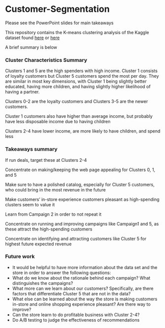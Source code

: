 # Customer-Segmentation
Please see the PowerPoint slides for main takeaways

This repository contains the K-means clustering analysis of the Kaggle dataset found [here](https://www.kaggle.com/datasets/imakash3011/customer-personality-analysis) or [here](https://www.kaggle.com/datasets/jackdaoud/marketing-data?select=ifood_df.csv)

A brief summary is below
### Cluster Characteristics Summary
Clusters 1 and 5 are the high spenders with high income. Cluster 1 consists of loyalty customers but Cluster 5 customers spend the most per day. They are similar in most key dimensions, with Cluster 1 being slightly better educated, having more children, and having slightly higher likelihood of having a partner.

Clusters 0-2 are the loyalty customers and Clusters 3-5 are the newer customers.

Cluster 1 customers also have higher than average income, but probably have less disposable income due to having children

Clusters 2-4 have lower income, are more likely to have children, and spend less

### Takeaways summary
If run deals, target these at Clusters 2-4

Concentrate on making/keeping the web page appealing for Clusters 0, 1, and 5

Make sure to have a polished catalog, especially for Cluster 5 customers, who could bring in the most revenue in the future

Make customers’ in-store experience customers pleasant as high-spending clusters seem to value it

Learn from Campaign 2 in order to not repeat it

Concentrate on running and improving campaigns like Campaign1 and 5, as these attract the high-spending customers

Concentrate on identifying and attracting customers like Cluster 5 for highest future expected revenue

### Future work
- It would be helpful to have more information about the data set and the store in order to answer the following questions:
 - What do we know about the rationale behind each campaign? What distinguishes the campaigns?
 - What more can we learn about our customers? Specifically, are there factors that differentiate Cluster 5 that are not in the data?
 - What else can be learned about the way the store is making customers in-store and online shopping experience pleasant? Are there way to improve?
 - Can the store learn to do profitable business with Cluster 2-4?
 - Do A/B testing to judge the effectiveness of recommendations
